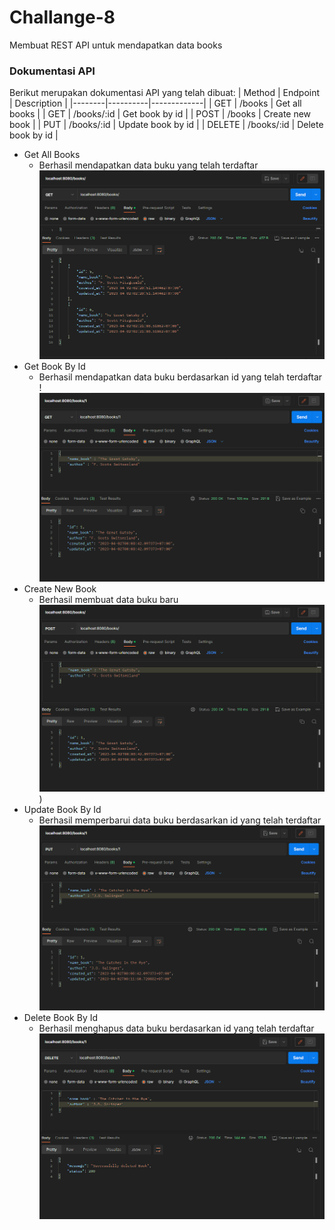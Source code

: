 # Challange-8

Membuat REST API untuk mendapatkan data books

### Dokumentasi API

Berikut merupakan dokumentasi API yang telah dibuat:
| Method | Endpoint | Description |
|--------|----------|-------------|
| GET | /books | Get all books |
| GET | /books/:id | Get book by id |
| POST | /books | Create new book |
| PUT | /books/:id | Update book by id |
| DELETE | /books/:id | Delete book by id |

- Get All Books
  - Berhasil mendapatkan data buku yang telah terdaftar
    ![image](/img/getBooks.PNG)
- Get Book By Id
  - Berhasil mendapatkan data buku berdasarkan id yang telah terdaftar
    !![image](/img/getby_id.PNG)
- Create New Book
  - Berhasil membuat data buku baru
    ![image](/img/Post.PNG))
- Update Book By Id
  - Berhasil memperbarui data buku berdasarkan id yang telah terdaftar
    ![image](/img/Update.PNG)
- Delete Book By Id
  - Berhasil menghapus data buku berdasarkan id yang telah terdaftar
    ![image](/img/delete.PNG)

